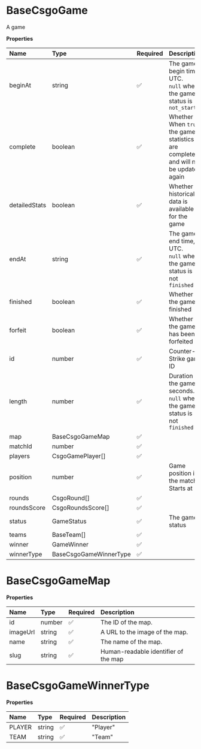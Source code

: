 # BaseCsgoGame

A game

**Properties**

| Name          | Type                   | Required | Description                                                                         |
| :------------ | :--------------------- | :------- | :---------------------------------------------------------------------------------- |
| beginAt       | string                 | ✅       | The game begin time, UTC. <br/>`null` when the game status is `not_started`         |
| complete      | boolean                | ✅       | Whether When `true`, the game statistics are complete and will not be updated again |
| detailedStats | boolean                | ✅       | Whether historical data is available for the game                                   |
| endAt         | string                 | ✅       | The game end time, UTC. <br/>`null` when the game status is not `finished`          |
| finished      | boolean                | ✅       | Whether the game is finished                                                        |
| forfeit       | boolean                | ✅       | Whether the game has been forfeited                                                 |
| id            | number                 | ✅       | Counter-Strike game ID                                                              |
| length        | number                 | ✅       | Duration of the game in seconds. <br/>`null` when the game status is not `finished` |
| map           | BaseCsgoGameMap        | ✅       |                                                                                     |
| matchId       | number                 | ✅       |                                                                                     |
| players       | CsgoGamePlayer[]       | ✅       |                                                                                     |
| position      | number                 | ✅       | Game position in the match. Starts at 1                                             |
| rounds        | CsgoRound[]            | ✅       |                                                                                     |
| roundsScore   | CsgoRoundsScore[]      | ✅       |                                                                                     |
| status        | GameStatus             | ✅       | The game status                                                                     |
| teams         | BaseTeam[]             | ✅       |                                                                                     |
| winner        | GameWinner             | ✅       |                                                                                     |
| winnerType    | BaseCsgoGameWinnerType | ✅       |                                                                                     |

# BaseCsgoGameMap

**Properties**

| Name     | Type   | Required | Description                          |
| :------- | :----- | :------- | :----------------------------------- |
| id       | number | ✅       | The ID of the map.                   |
| imageUrl | string | ✅       | A URL to the image of the map.       |
| name     | string | ✅       | The name of the map.                 |
| slug     | string | ✅       | Human-readable identifier of the map |

# BaseCsgoGameWinnerType

**Properties**

| Name   | Type   | Required | Description |
| :----- | :----- | :------- | :---------- |
| PLAYER | string | ✅       | "Player"    |
| TEAM   | string | ✅       | "Team"      |

<!-- This file was generated by liblab | https://liblab.com/ -->
